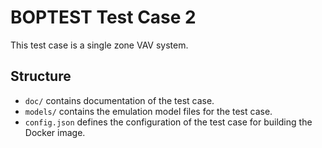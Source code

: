 BOPTEST Test Case 2
===================
This test case is a single zone VAV system.

Structure
---------

- ``doc/`` contains documentation of the test case.
- ``models/`` contains the emulation model files for the test case.
- ``config.json`` defines the configuration of the test case for building the Docker image.
